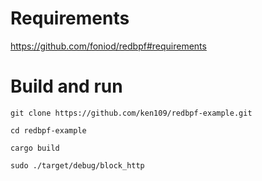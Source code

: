 # Requirements 
https://github.com/foniod/redbpf#requirements

# Build and run
```
git clone https://github.com/ken109/redbpf-example.git

cd redbpf-example

cargo build

sudo ./target/debug/block_http
```
